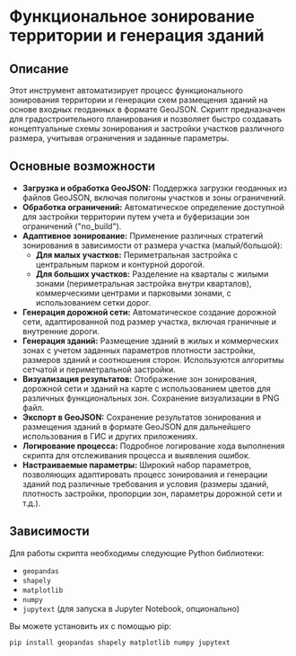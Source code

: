 # Функциональное зонирование территории и генерация зданий

## Описание

Этот инструмент автоматизирует процесс функционального зонирования территории и генерации схем размещения зданий на основе входных геоданных в формате GeoJSON. Скрипт предназначен для градостроительного планирования и позволяет быстро создавать концептуальные схемы зонирования и застройки участков различного размера, учитывая ограничения и заданные параметры.

## Основные возможности

*   **Загрузка и обработка GeoJSON:** Поддержка загрузки геоданных из файлов GeoJSON, включая полигоны участков и зоны ограничений.
*   **Обработка ограничений:** Автоматическое определение доступной для застройки территории путем учета и буферизации зон ограничений ("no\_build").
*   **Адаптивное зонирование:** Применение различных стратегий зонирования в зависимости от размера участка (малый/большой):
    *   **Для малых участков:** Периметральная застройка с центральным парком и контурной дорогой.
    *   **Для больших участков:** Разделение на кварталы с жилыми зонами (периметральная застройка внутри кварталов), коммерческими центрами и парковыми зонами, с использованием сетки дорог.
*   **Генерация дорожной сети:** Автоматическое создание дорожной сети, адаптированной под размер участка, включая граничные и внутренние дороги.
*   **Генерация зданий:** Размещение зданий в жилых и коммерческих зонах с учетом заданных параметров плотности застройки, размеров зданий и соотношения сторон. Используются алгоритмы сетчатой и периметральной застройки.
*   **Визуализация результатов:** Отображение зон зонирования, дорожной сети и зданий на карте с использованием цветов для различных функциональных зон. Сохранение визуализации в PNG файл.
*   **Экспорт в GeoJSON:** Сохранение результатов зонирования и размещения зданий в формате GeoJSON для дальнейшего использования в ГИС и других приложениях.
*   **Логирование процесса:** Подробное логирование хода выполнения скрипта для отслеживания процесса и выявления ошибок.
*   **Настраиваемые параметры:** Широкий набор параметров, позволяющих адаптировать процесс зонирования и генерации зданий под различные требования и условия (размеры зданий, плотность застройки, пропорции зон, параметры дорожной сети и т.д.).

## Зависимости

Для работы скрипта необходимы следующие Python библиотеки:

*   `geopandas`
*   `shapely`
*   `matplotlib`
*   `numpy`
*   `jupytext` (для запуска в Jupyter Notebook, опционально)

Вы можете установить их с помощью pip:

```bash
pip install geopandas shapely matplotlib numpy jupytext